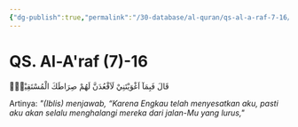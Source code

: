 ```yaml
---
{"dg-publish":true,"permalink":"/30-database/al-quran/qs-al-a-raf-7-16/"}
---
```



# QS. Al-A'raf (7)-16
قَالَ فَبِمَآ اَغْوَيْتَنِيْ لَاَقْعُدَنَّ لَهُمْ صِرَاطَكَ الْمُسْتَقِيْمَۙ

Artinya: *"(Iblis) menjawab, “Karena Engkau telah menyesatkan aku, pasti aku akan selalu menghalangi mereka dari jalan-Mu yang lurus,"*
